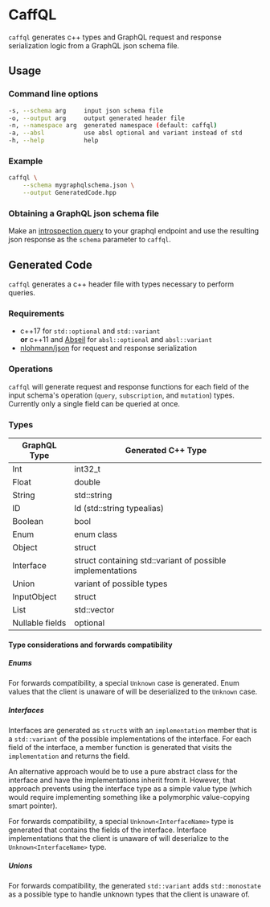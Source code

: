 # CaffQL

`caffql` generates c++ types and GraphQL request and response serialization logic from a GraphQL json schema file.

## Usage

### Command line options
```bash
-s, --schema arg     input json schema file
-o, --output arg     output generated header file
-n, --namespace arg  generated namespace (default: caffql)
-a, --absl           use absl optional and variant instead of std
-h, --help           help
```

### Example
```bash
caffql \
    --schema mygraphqlschema.json \
    --output GeneratedCode.hpp
```

### Obtaining a GraphQL json schema file
Make an [introspection query](IntrospectionQuery.graphql) to your graphql endpoint and use the resulting json response as the `schema` parameter to `caffql`.

## Generated Code
`caffql` generates a c++ header file with types necessary to perform queries.
### Requirements
* c++17 for `std::optional` and `std::variant`  
  **or** c++11 and [Abseil](https://abseil.io/) for `absl::optional` and `absl::variant`
* [nlohmann/json](https://github.com/nlohmann/json) for request and response serialization

### Operations
`caffql` will generate request and response functions for each field of the input schema's operation (`query`, `subscription`, and `mutation`) types. Currently only a single field can be queried at once.

### Types

| GraphQL Type    | Generated C++ Type                                         |
|-----------------|------------------------------------------------------------|
| Int             | int32_t                                                    |
| Float           | double                                                     |
| String          | std::string                                                |
| ID              | Id (std::string typealias)                                 |
| Boolean         | bool                                                       |
| Enum            | enum class                                                 |
| Object          | struct                                                     |
| Interface       | struct containing std::variant of possible implementations |
| Union           | variant of possible types                             |
| InputObject     | struct                                                     |
| List            | std::vector                                                |
| Nullable fields | optional                                              |

#### Type considerations and forwards compatibility
##### Enums
For forwards compatibility, a special `Unknown` case is generated. Enum values that the client is unaware of will be deserialized to the `Unknown` case.

##### Interfaces
Interfaces are generated as `struct`s with an `implementation` member that is a `std::variant` of the possible implementations of the interface. For each field of the interface, a member function is generated that visits the `implementation` and returns the field.

An alternative approach would be to use a pure abstract class for the interface and have the implementations inherit from it. However, that approach prevents using the interface type as a simple value type (which would require implementing something like a polymorphic value-copying smart pointer).

For forwards compatibility, a special `Unknown<InterfaceName>` type is generated that contains the fields of the interface. Interface implementations that the client is unaware of will deserialize to the `Unknown<InterfaceName>` type.

##### Unions
For forwards compatibility, the generated `std::variant` adds `std::monostate` as a possible type to handle unknown types that the client is unaware of.



